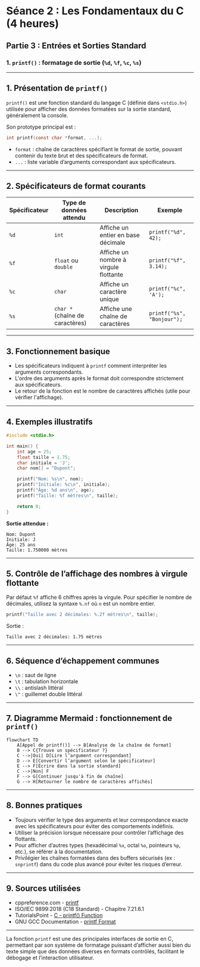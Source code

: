 # Séance 2 : Les Fondamentaux du C (4 heures)

## Partie 3 : Entrées et Sorties Standard

### 1. `printf()` : formatage de sortie (`%d`, `%f`, `%c`, `%s`)

---

## 1. Présentation de `printf()`

`printf()` est une fonction standard du langage C (définie dans `<stdio.h>`) utilisée pour afficher des données formatées sur la sortie standard, généralement la console.

Son prototype principal est :

```c
int printf(const char *format, ...);
```

- `format` : chaîne de caractères spécifiant le format de sortie, pouvant contenir du texte brut et des spécificateurs de format.
- `...` : liste variable d’arguments correspondant aux spécificateurs.

---

## 2. Spécificateurs de format courants

| Spécificateur | Type de données attendu       | Description                            | Exemple                     |
|---------------|-------------------------------|--------------------------------------|-----------------------------|
| `%d`          | `int`                         | Affiche un entier en base décimale   | `printf("%d", 42);`         |
| `%f`          | `float` ou `double`           | Affiche un nombre à virgule flottante| `printf("%f", 3.14);`       |
| `%c`          | `char`                        | Affiche un caractère unique           | `printf("%c", 'A');`        |
| `%s`          | `char *` (chaîne de caractères)| Affiche une chaîne de caractères     | `printf("%s", "Bonjour");`  |

---

## 3. Fonctionnement basique

- Les spécificateurs indiquent à `printf` comment interpréter les arguments correspondants.
- L'ordre des arguments après le format doit correspondre strictement aux spécificateurs.
- Le retour de la fonction est le nombre de caractères affichés (utile pour vérifier l'affichage).

---

## 4. Exemples illustratifs

```c
#include <stdio.h>

int main() {
    int age = 25;
    float taille = 1.75;
    char initiale = 'J';
    char nom[] = "Dupont";

    printf("Nom: %s\n", nom);
    printf("Initiale: %c\n", initiale);
    printf("Âge: %d ans\n", age);
    printf("Taille: %f mètres\n", taille);

    return 0;
}
```

**Sortie attendue :**

```
Nom: Dupont
Initiale: J
Âge: 25 ans
Taille: 1.750000 mètres
```

---

## 5. Contrôle de l’affichage des nombres à virgule flottante

Par défaut `%f` affiche 6 chiffres après la virgule. Pour spécifier le nombre de décimales, utilisez la syntaxe `%.nf` où `n` est un nombre entier.

```c
printf("Taille avec 2 décimales: %.2f mètres\n", taille);
```

Sortie :

```
Taille avec 2 décimales: 1.75 mètres
```

---

## 6. Séquence d’échappement communes

- `\n` : saut de ligne
- `\t` : tabulation horizontale
- `\\` : antislash littéral
- `\"` : guillemet double littéral

---

## 7. Diagramme Mermaid : fonctionnement de `printf()`

```mermaid
flowchart TD
    A[Appel de printf()] --> B[Analyse de la chaîne de format]
    B --> C{Trouve un spécificateur ?}
    C -->|Oui| D[Lire l’argument correspondant]
    D --> E[Convertir l’argument selon le spécificateur]
    E --> F[Écrire dans la sortie standard]
    C -->|Non| F
    F --> G[Continuer jusqu'à fin de chaîne]
    G --> H[Retourner le nombre de caractères affichés]
```

---

## 8. Bonnes pratiques

- Toujours vérifier le type des arguments et leur correspondance exacte avec les spécificateurs pour éviter des comportements indéfinis.
- Utiliser la précision lorsque nécessaire pour contrôler l’affichage des flottants.
- Pour afficher d’autres types (hexadécimal `%x`, octal `%o`, pointeurs `%p`, etc.), se référer à la documentation.
- Privilégier les chaînes formatées dans des buffers sécurisés (ex : `snprintf`) dans du code plus avancé pour éviter les risques d’erreur.

---

## 9. Sources utilisées

- cppreference.com - [printf](https://en.cppreference.com/w/c/io/fprintf)  
- ISO/IEC 9899:2018 (C18 Standard) - Chapitre 7.21.6.1  
- TutorialsPoint - [C - printf() Function](https://www.tutorialspoint.com/c_standard_library/c_function_printf.htm)  
- GNU GCC Documentation - [printf Format](https://gcc.gnu.org/onlinedocs/libstdc++/manual/io.html)  

---

La fonction `printf` est une des principales interfaces de sortie en C, permettant par son système de formatage puissant d’afficher aussi bien du texte simple que des données diverses en formats contrôlés, facilitant le débogage et l’interaction utilisateur.